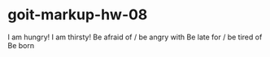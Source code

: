 # goit-markup-hw-08

I am hungry! I am thirsty! Be afraid of / be angry with Be late for / be tired of Be born
